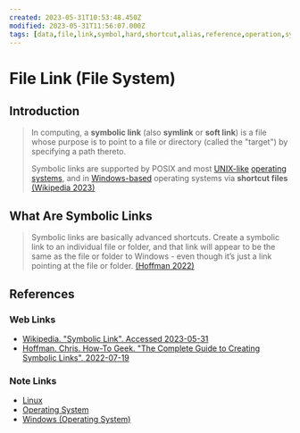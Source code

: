 ```yaml
---
created: 2023-05-31T10:53:48.450Z
modified: 2023-05-31T11:56:07.000Z
tags: [data,file,link,symbol,hard,shortcut,alias,reference,operation,system]
---
```

# File Link (File System)

## Introduction

>In computing, a **symbolic link** (also **symlink** or **soft link**)
>is a file whose purpose is to point to a file or directory
>(called the "target") by specifying a path thereto.
>
>Symbolic links are supported by POSIX and
>most [UNIX-like][-linux] [operating systems][-os],
>and in [Windows-based][-windows] operating systems via **shortcut files**
>[(Wikipedia 2023)][wiki23]

## What Are Symbolic Links

>Symbolic links are basically advanced shortcuts.
>Create a symbolic link to an individual file or folder,
>and that link will appear to be the same as the file or folder to Windows -
>even though it’s just a link pointing at the file or folder.
>[(Hoffman 2022)][howtogeek22]

## References

### Web Links

* [Wikipedia. "Symbolic Link". Accessed 2023-05-31][wiki23]
* [Hoffman. Chris. How-To Geek. "The Complete Guide to Creating Symbolic Links". 2022-07-19][howtogeek22]

<!-- Hidden References -->
[wiki23]: https://en.wikipedia.org/wiki/Symbolic_link "Wikipedia. \"Symbolic Link\""
[howtogeek22]: https://www.howtogeek.com/16226/complete-guide-to-symbolic-links-symlinks-on-windows-or-linux/ "Complete Guide to Creating Symbolic Links (How-To Geek 2022)"

### Note Links

* [Linux][-linux]
* [Operating System][-os]
* [Windows (Operating System)][-windows]
 
<!-- Hidden References -->
[-linux]: linux.md "Linux"
[-os]: os.md "Operating System"
[-windows]: windows.md "Windows (Operating System)"

